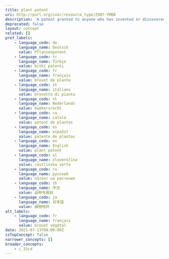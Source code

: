 ```yaml
---
title: plant patent
uri: http://purl.org/coar/resource_type/Z907-YMBB
description: 'A patent granted to anyone who has invented or discovered and asexually reproduced any distinct and new variety of plant, including cultivated sports, mutants, hybrids, and newly found seedlings, other than a tuber-propagated plant or a plant found in an uncultivated state. [Source: Adapted from https://www.uspto.gov/patents/basics/types-patent-applications/general-information-about-35-usc-161#heading-1]'
deprecated: false
layout: concept
related: []
pref_labels:
    - language_code: de
      language_name: Deutsch
      value: Pflanzenpatent
    - language_code: tr
      language_name: Türkçe
      value: bitki patenti
    - language_code: fr
      language_name: français
      value: brevet de plante
    - language_code: it
      language_name: italiano
      value: brevetto di pianta
    - language_code: nl
      language_name: Nederlands
      value: kwekersrecht
    - language_code: ca
      language_name: català
      value: patent de plantes
    - language_code: es
      language_name: español
      value: patente de plantas
    - language_code: en
      language_name: English
      value: plant patent
    - language_code: sl
      language_name: slovenščina
      value: rastlinska sorta
    - language_code: ru
      language_name: русский
      value: патент на растение
    - language_code: zh
      language_name: 中文
      value: 品种专属权
    - language_code: ja
      language_name: 日本語
      value: 植物特許
alt_labels:
    - language_code: fr
      language_name: français
      value: brevet végétal
date: 2021-07-13T00:00:00Z
isTopConcept: false
narrower_concepts: []
broader_concepts:
    - c_15cd
---
```


